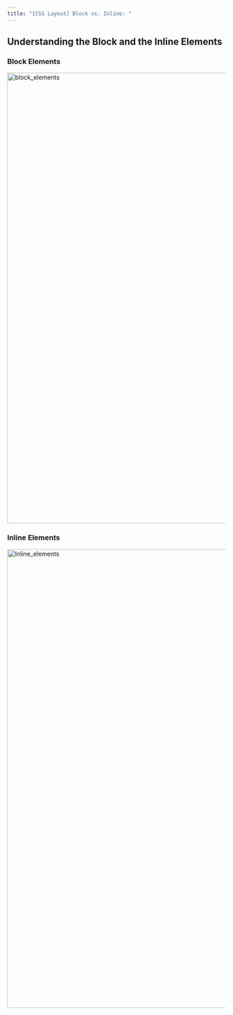 ```yaml
---
title: "[CSS Layout] Block vs. Inline: "
---
```

## Understanding the Block and the Inline Elements

### Block Elements

<img width="1039" alt="block_elements" src="https://user-images.githubusercontent.com/114560119/196599198-bc8d618e-0319-4c6f-bd5a-72e605dbfda1.png">


### Inline Elements

<img width="1058" alt="Inline_elements" src="https://user-images.githubusercontent.com/114560119/196599181-3e16ad0d-984f-44b7-8683-83f867b5ff73.png">

